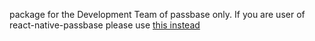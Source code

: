 <!-- Bootstrapped with make-react-native-package v0.60.3 -->

package for the Development Team of passbase only. If you are user of react-native-passbase please use [this instead](https://docs.passbase.com/integrations/react-native) 

